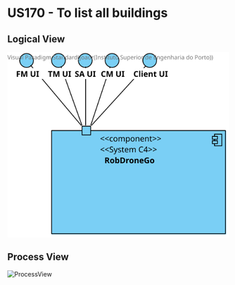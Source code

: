 # US170 - To list all buildings

## Logical View
![LogicalView](../LogicalView.svg)

## Process View
![ProcessView](Process_view170.svg)